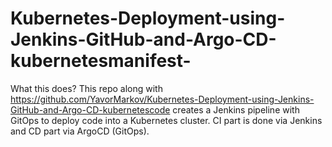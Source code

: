 # Kubernetes-Deployment-using-Jenkins-GitHub-and-Argo-CD-kubernetesmanifest-

What this does?
This repo along with https://github.com/YavorMarkov/Kubernetes-Deployment-using-Jenkins-GitHub-and-Argo-CD-kubernetescode creates a Jenkins pipeline with GitOps to deploy code into a Kubernetes cluster. CI part is done via Jenkins and CD part via ArgoCD (GitOps).



